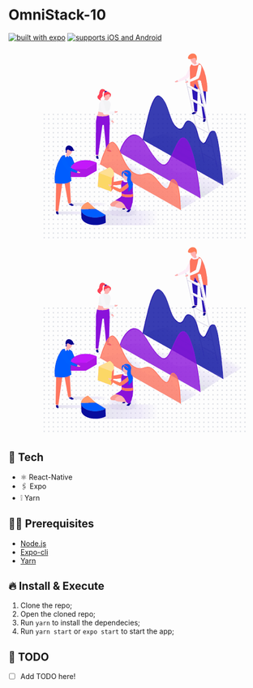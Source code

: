 # OmniStack-10

[![built with expo](https://img.shields.io/badge/MADE%20WITH%20EXPO-000.svg?style=for-the-badge&logo=expo&labelColor=4630eb&logoWidth=20)](https://github.com/expo/expo) [![supports iOS and Android](https://img.shields.io/badge/Platforms-Native-4630EB.svg?style=for-the-badge&logo=EXPO&labelColor=000&logoColor=fff)](https://github.com/expo/expo)

<p align="center">
  <img src="screenshots/screen.gif?raw=true" />
  <img src="screenshots/screen.gif?raw=true" />
</p>

## 🚀 Tech

- ⚛️ React-Native
- 🖇 Expo
- ❕ Yarn

## ✋🏻 Prerequisites

- [Node.js](https://nodejs.org/)
- [Expo-cli](https://expo.io/tools#cli)
- [Yarn](https://yarnpkg.com/)

## 🔥 Install & Execute

1. Clone the repo;
2. Open the cloned repo;
3. Run `yarn` to install the dependecies;
4. Run `yarn start` or `expo start` to start the app;

## 🔖 TODO

- [ ] Add TODO here!
